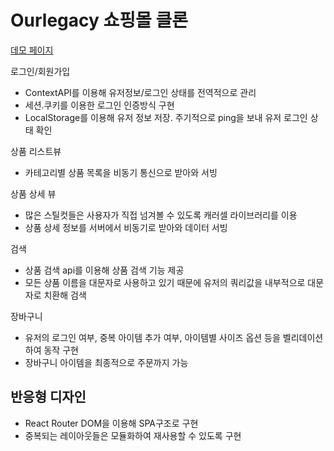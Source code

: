 # Ourlegacy 쇼핑몰 클론

[데모 페이지](https://sharp-davinci-fe6514.netlify.app)

로그인/회원가입
- ContextAPI를 이용해 유저정보/로그인 상태를 전역적으로 관리
- 세션.쿠키를 이용한 로그인 인증방식 구현
- LocalStorage를 이용해 유저 정보 저장. 주기적으로 ping을 보내 유저 로그인 상태 확인

상품 리스트뷰
- 카테고리별 상품 목록을 비동기 통신으로 받아와 서빙

상품 상세 뷰
- 많은 스틸컷들은 사용자가 직접 넘겨볼 수 있도록 캐러셀 라이브러리를 이용
- 상품 상세 정보를 서버에서 비동기로 받아와 데이터 서빙

검색
- 상품 검색 api를 이용해 상품 검색 기능 제공
- 모든 상품 이름을 대문자로 사용하고 있기 때문에 유저의 쿼리값을 내부적으로 대문자로 치환해 검색

장바구니
- 유저의 로그인 여부, 중복 아이템 추가 여부, 아이템별 사이즈 옵션 등을 벨리데이션 하여 동작 구현
- 장바구니 아이템을 최종적으로 주문까지 가능

반응형 디자인
- 

- React Router DOM을 이용해 SPA구조로 구현
- 중복되는 레이아웃들은 모듈화하여 재사용할 수 있도록 구현
